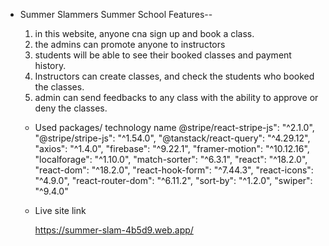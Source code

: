 - Summer Slammers Summer School
Features--
    1. in this website, anyone cna sign up and book a class.
    2. the admins can promote anyone to instructors
    3. students will be able to see their booked classes and payment history.
    4. Instructors can create classes, and check the students who booked the classes.
    5. admin can send feedbacks to any class with the ability to approve or deny the classes.

    - Used packages/ technology name
        @stripe/react-stripe-js": "^2.1.0",
        "@stripe/stripe-js": "^1.54.0",
        "@tanstack/react-query": "^4.29.12",
        "axios": "^1.4.0",
        "firebase": "^9.22.1",
        "framer-motion": "^10.12.16",
        "localforage": "^1.10.0",
        "match-sorter": "^6.3.1",
        "react": "^18.2.0",
        "react-dom": "^18.2.0",
        "react-hook-form": "^7.44.3",
        "react-icons": "^4.9.0",
        "react-router-dom": "^6.11.2",
        "sort-by": "^1.2.0",
        "swiper": "^9.4.0"


    - Live site link

        https://summer-slam-4b5d9.web.app/
